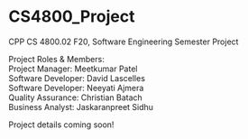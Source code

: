 # CS4800_Project  
CPP CS 4800.02 F20, Software Engineering Semester Project  
  
Project Roles & Members:  
Project Manager: Meetkumar Patel  
Software Developer: David Lascelles  
Software Developer: Neeyati Ajmera  
Quality Assurance: Christian Batach  
Business Analyst: Jaskaranpreet Sidhu  
  
Project details coming soon!  
